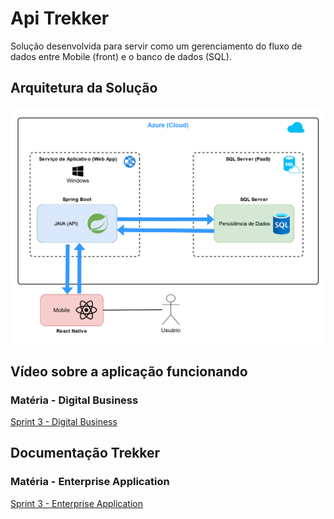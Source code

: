 # Api Trekker
Solução desenvolvida para servir como um gerenciamento do fluxo de dados entre Mobile (front) e o banco de dados (SQL).

## Arquitetura da Solução
<img src="cg3_api_trekker.png">

## Vídeo sobre a aplicação funcionando
### Matéria - Digital Business
[Sprint 3 - Digital Business](https://youtu.be/viJYBkT7Ulo)

## Documentação Trekker 
### Matéria - Enterprise Application
[Sprint 3 - Enterprise Application](Challenge3-Enterprise-Trekker.pdf)

